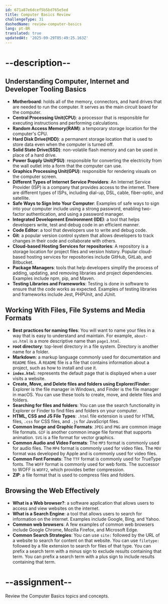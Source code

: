 ```yaml
---
id: 671a87e6dcef5b5bd765e5ed
title: Computer Basics Review
challengeType: 31
dashedName: review-computer-basics
lang: pt-BR
translated: true
updatedAt: '2025-09-29T05:49:25.163Z'
---
```


# --description--

## Understanding Computer, Internet and Developer Tooling Basics

- **Motherboard**: holds all of the memory, connectors, and hard drives that are needed to run the computer. It serves as the main circuit board for the computer.
- **Central Processing Unit(CPU)**: a processor that is responsible for executing instructions and performing calculations. 
- **Random Access Memory(RAM)**: a temporary storage location for the computer's CPU.
- **Hard Disk Drive(HDD)**: a permanent storage location that is used to store data even when the computer is turned off.
- **Solid State Drive(SSD)**: non-volatile flash memory and can be used in place of a hard drive.
- **Power Supply Unit(PSU)**: responsible for converting the electricity from the wall outlet into a form that the computer can use.
- **Graphics Processing Unit(GPU)**: responsible for rendering visuals on the computer screen.
- **Different Types of Internet Service Providers**: An Internet Service Provider (ISP) is a company that provides access to the internet. There are different types of ISPs, including dial-up, DSL, cable, fiber-optic, and satellite.
- **Safe Ways to Sign Into Your Computer**: Examples of safe ways to sign into your computer include using a strong password, enabling two-factor authentication, and using a password manager.
- **Integrated Development Environment (IDE)**: a tool that helps developers write, test and debug code in an efficient manner. 
- **Code Editor**: a tool that developers use to write and debug code. 
- **Git**: a popular version control system that allows developers to track changes in their code and collaborate with others.
- **Cloud-based Hosting Services for repositories**: A repository is a storage location for project files and version history. Popular cloud-based hosting services for repositories include GitHub, GitLab, and Bitbucket.
- **Package Managers**: tools that help developers simplify the process of adding, updating, and removing libraries and project dependencies. Examples include npm, pip, and Maven.
- **Testing Libraries and Frameworks**: Testing is done in software to ensure that the code works as expected. Examples of testing libraries and frameworks include Jest, PHPUnit, and JUnit.

## Working With Files, File Systems and Media Formats

- **Best practices for naming files**: You will want to name your files in a way that is easy to understand and maintain. For example, `about-us.html` is a more descriptive name than `page1.html`.
- **root directory**: top-level directory in a file system. Directory is another name for a folder.
- **Markdown**: a markup language commonly used for documentation and `README` files. A `README` file is a file that contains information about a project, such as how to install and use it.
- **`index.html`**: represents the default page that is displayed when a user visits a website.
- **Create, Move, and Delete files and folders using Explorer/Finder**: Explorer is the file manager in Windows, and Finder is the file manager in macOS. You can use these tools to create, move, and delete files and folders.
- **Searching for files and folders**: You can use the search functionality in Explorer or Finder to find files and folders on your computer.
- **HTML, CSS and JS File Types**: `.html` file extension is used for HTML files, `.css` for CSS files, and `.js` for JavaScript files.
- **Common Image and Graphic Formats**: `JPEG` and `PNG` are common image file formats. `GIF` is another common image file format that supports animation. `SVG` is a file format for vector graphics.
- **Common Audio and Video Formats**: The `MP3` format is commonly used for audio files. The `MP4` format is commonly used for video files. The `MOV` format was developed by Apple and is commonly used for video files.
- **Common Font Formats**: The `TTF` format is commonly used for TrueType fonts. The `WOFF` format is commonly used for web fonts. The successor to WOFF is `WOFF2`, which provides better compression.
- **ZIP**: a file format that is used to compress files and folders. 

## Browsing the Web Effectively

- **What is a Web browser?**: a software application that allows users to access and view websites on the internet.
- **What is a Search Engine**: a tool that allows users to search for information on the internet. Examples include Google, Bing, and Yahoo.
- **Common web browsers**: A few examples of common web browsers include Google Chrome, Mozilla Firefox, and Microsoft Edge.
- **Common Search Strategies**: You can use `site:` followed by the URL of a website to search for content on that website. You can use `filetype:` followed by a file extension to search for files of that type. You can prefix a search term with a minus sign to exclude results containing that term. You can prefix a search term with a plus sign to include results containing that term.

# --assignment--

Review the Computer Basics topics and concepts.
